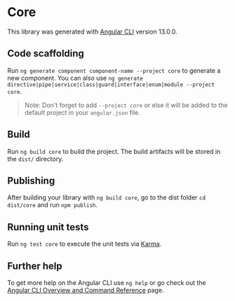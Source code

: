# Core

This library was generated with [Angular CLI](https://github.com/angular/angular-cli)
version 13.0.0.

## Code scaffolding

Run `ng generate component component-name --project core` to generate a new component. You
can also use
`ng generate directive|pipe|service|class|guard|interface|enum|module --project core`.

> Note: Don't forget to add `--project core` or else it will be added to the default
> project in your `angular.json` file.

## Build

Run `ng build core` to build the project. The build artifacts will be stored in the
`dist/` directory.

## Publishing

After building your library with `ng build core`, go to the dist folder `cd dist/core` and
run `npm publish`.

## Running unit tests

Run `ng test core` to execute the unit tests via [Karma](https://karma-runner.github.io).

## Further help

To get more help on the Angular CLI use `ng help` or go check out the
[Angular CLI Overview and Command Reference](https://angular.io/cli) page.
